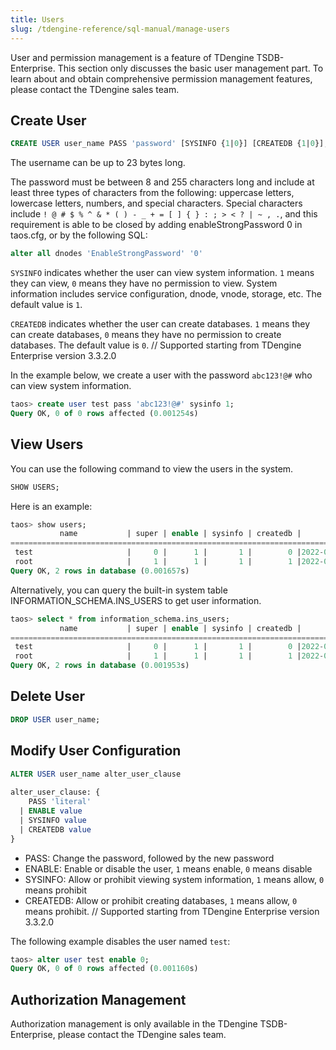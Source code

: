 ```yaml
---
title: Users
slug: /tdengine-reference/sql-manual/manage-users
---
```


User and permission management is a feature of TDengine TSDB-Enterprise. This section only discusses the basic user management part. To learn about and obtain comprehensive permission management features, please contact the TDengine sales team.

## Create User

```sql
CREATE USER user_name PASS 'password' [SYSINFO {1|0}] [CREATEDB {1|0}];
```

The username can be up to 23 bytes long.

The password must be between 8 and 255 characters long and include at least three types of characters from the following: uppercase letters, lowercase letters, numbers, and special characters. Special characters include `! @ # $ % ^ & * ( ) - _ + = [ ] { } : ; > < ? | ~ , .`, and this requirement is able to be closed by adding enableStrongPassword 0 in taos.cfg, or by the following SQL:

```sql
alter all dnodes 'EnableStrongPassword' '0'
```

`SYSINFO` indicates whether the user can view system information. `1` means they can view, `0` means they have no permission to view. System information includes service configuration, dnode, vnode, storage, etc. The default value is `1`.

`CREATEDB` indicates whether the user can create databases. `1` means they can create databases, `0` means they have no permission to create databases. The default value is `0`. // Supported starting from TDengine Enterprise version 3.3.2.0

In the example below, we create a user with the password `abc123!@#` who can view system information.

```sql
taos> create user test pass 'abc123!@#' sysinfo 1;
Query OK, 0 of 0 rows affected (0.001254s)
```

## View Users

You can use the following command to view the users in the system.

```sql
SHOW USERS;
```

Here is an example:

```sql
taos> show users;
           name           | super | enable | sysinfo | createdb |       create_time      | allowed_host |
=========================================================================================================
 test                     |     0 |      1 |       1 |        0 |2022-08-29 15:10:27.315 | 127.0.0.1    |
 root                     |     1 |      1 |       1 |        1 |2022-08-29 15:03:34.710 | 127.0.0.1    |
Query OK, 2 rows in database (0.001657s)
```

Alternatively, you can query the built-in system table INFORMATION_SCHEMA.INS_USERS to get user information.

```sql
taos> select * from information_schema.ins_users;
           name           | super | enable | sysinfo | createdb |       create_time      | allowed_host |
=========================================================================================================
 test                     |     0 |      1 |       1 |        0 |2022-08-29 15:10:27.315 | 127.0.0.1    |
 root                     |     1 |      1 |       1 |        1 |2022-08-29 15:03:34.710 | 127.0.0.1    |
Query OK, 2 rows in database (0.001953s)
```

## Delete User

```sql
DROP USER user_name;
```

## Modify User Configuration

```sql
ALTER USER user_name alter_user_clause
 
alter_user_clause: {
    PASS 'literal'
  | ENABLE value
  | SYSINFO value
  | CREATEDB value
}
```

- PASS: Change the password, followed by the new password
- ENABLE: Enable or disable the user, `1` means enable, `0` means disable
- SYSINFO: Allow or prohibit viewing system information, `1` means allow, `0` means prohibit
- CREATEDB: Allow or prohibit creating databases, `1` means allow, `0` means prohibit. // Supported starting from TDengine Enterprise version 3.3.2.0

The following example disables the user named `test`:

```sql
taos> alter user test enable 0;
Query OK, 0 of 0 rows affected (0.001160s)
```

## Authorization Management

Authorization management is only available in the TDengine TSDB-Enterprise, please contact the TDengine sales team.
